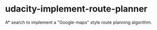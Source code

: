 # udacity-implement-route-planner
A* search to implement a "Google-maps" style route planning algorithm.
